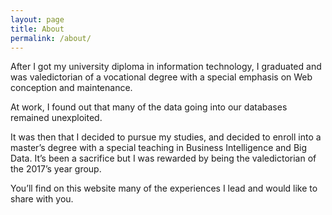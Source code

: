 ```yaml
---
layout: page
title: About
permalink: /about/
---
```

After I got my university diploma in information technology, I graduated and was valedictorian of a vocational degree with a special emphasis on Web conception and maintenance.

At work, I found out that many of the data going into our databases remained unexploited.

It was then that I decided to pursue my studies, and decided to enroll into a master’s degree with a special teaching in Business Intelligence and Big Data. It’s been a sacrifice but I was rewarded by being the valedictorian of the 2017’s year group.

You’ll find on this website many of the experiences I lead and would like to share with you.
